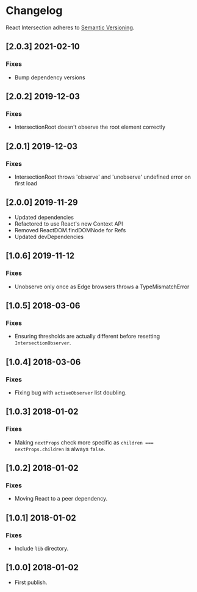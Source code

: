 # Changelog

React Intersection adheres to [Semantic Versioning](http://semver.org/).

## [2.0.3] 2021-02-10

### Fixes

- Bump dependency versions

## [2.0.2] 2019-12-03

### Fixes

- IntersectionRoot doesn't observe the root element correctly

## [2.0.1] 2019-12-03

### Fixes

- IntersectionRoot throws 'observe' and 'unobserve' undefined error on first load

## [2.0.0] 2019-11-29

- Updated dependencies
- Refactored to use React's new Context API
- Removed ReactDOM.findDOMNode for Refs
- Updated devDependencies

## [1.0.6] 2019-11-12

### Fixes

- Unobserve only once as Edge browsers throws a TypeMismatchError

## [1.0.5] 2018-03-06

### Fixes

- Ensuring thresholds are actually different before resetting `IntersectionObserver`.

## [1.0.4] 2018-03-06

### Fixes

- Fixing bug with `activeObserver` list doubling.

## [1.0.3] 2018-01-02

### Fixes

- Making `nextProps` check more specific as `children === nextProps.children` is always `false`.

## [1.0.2] 2018-01-02

### Fixes

- Moving React to a peer dependency.

## [1.0.1] 2018-01-02

### Fixes

- Include `lib` directory.

## [1.0.0] 2018-01-02

- First publish.